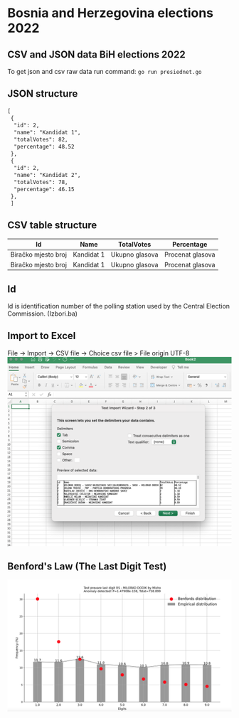 # Bosnia and Herzegovina elections 2022

## CSV and JSON data BiH elections 2022

To get json and csv raw data run command:
`go run presiednet.go`

## JSON structure
```
[
 {
  "id": 2,
  "name": "Kandidat 1",
  "totalVotes": 82,
  "percentage": 48.52
 },
 {
  "id": 2,
  "name": "Kandidat 2",
  "totalVotes": 78,
  "percentage": 46.15
 },
 ]
 ```

## CSV table structure
| Id  | Name  | TotalVotes  | Percentage  |
|---|---|---|---|
| Biračko mjesto broj | Kandidat 1 |  Ukupno glasova | Procenat glasova  |
| Biračko mjesto broj | Kandidat 1 |  Ukupno glasova | Procenat glasova  |

## Id
Id is identification number of the polling station used by the Central Election Commission. (Izbori.ba)

## Import to Excel
File -> Import -> CSV file -> Choice csv file > File origin UTF-8 
![alt text](excel.png)


## Benford's Law (The Last Digit Test)
![Benford's Law](bendfords.png)